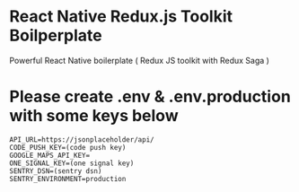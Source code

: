 # React Native Redux.js Toolkit Boilperplate
Powerful React Native boilerplate ( Redux JS toolkit with Redux Saga )

# Please create .env & .env.production with some keys below
```
API_URL=https://jsonplaceholder/api/
CODE_PUSH_KEY=(code push key)
GOOGLE_MAPS_API_KEY=
ONE_SIGNAL_KEY=(one signal key)
SENTRY_DSN=(sentry dsn)
SENTRY_ENVIRONMENT=production
```
